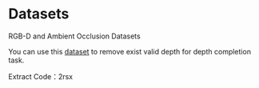 # Datasets
RGB-D and Ambient Occlusion Datasets  

You can use this [dataset](https://pan.baidu.com/s/16rF7qSJIDw_OQ8lZEIMHug) to remove exist valid depth for depth completion task.  

Extract Code：2rsx
